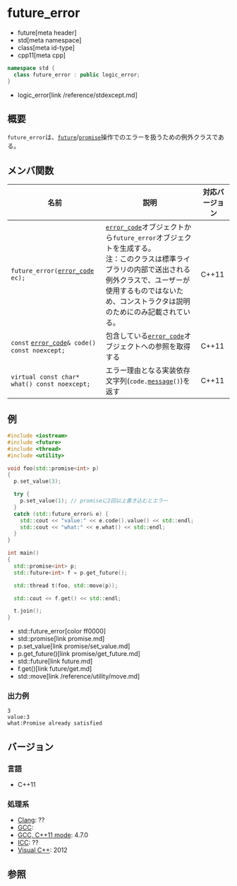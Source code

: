 # future_error
* future[meta header]
* std[meta namespace]
* class[meta id-type]
* cpp11[meta cpp]

```cpp
namespace std {
  class future_error : public logic_error;
}
```
* logic_error[link /reference/stdexcept.md]

## 概要
`future_error`は、[`future`](future.md)/[`promise`](promise.md)操作でのエラーを扱うための例外クラスである。


## メンバ関数

| 名前 | 説明 | 対応バージョン |
|------|------|----------------|
| `future_error(`[`error_code`](/reference/system_error/error_code.md) `ec);` | [`error_code`](/reference/system_error/error_code.md)オブジェクトから`future_error`オブジェクトを生成する。<br/>注：このクラスは標準ライブラリの内部で送出される例外クラスで、ユーザーが使用するものではないため、コンストラクタは説明のためにのみ記載されている。 | C++11 |
| `const` [`error_code`](/reference/system_error/error_code.md)`& code() const noexcept;` | 包含している[`error_code`](/reference/system_error/error_code.md)オブジェクトへの参照を取得する | C++11 |
| `virtual const char* what() const noexcept;` | エラー理由となる実装依存文字列(`code.`[`message`](/reference/system_error/error_code/message.md)`()`)を返す | C++11 |


## 例
```cpp example
#include <iostream>
#include <future>
#include <thread>
#include <utility>

void foo(std::promise<int> p)
{
  p.set_value(3);

  try {
    p.set_value(1); // promiseに2回以上書き込むとエラー
  }
  catch (std::future_error& e) {
    std::cout << "value:" << e.code().value() << std::endl;
    std::cout << "what:" << e.what() << std::endl;
  }
}

int main()
{
  std::promise<int> p;
  std::future<int> f = p.get_future();

  std::thread t(foo, std::move(p));

  std::cout << f.get() << std::endl;

  t.join();
}
```
* std::future_error[color ff0000]
* std::promise[link promise.md]
* p.set_value[link promise/set_value.md]
* p.get_future()[link promise/get_future.md]
* std::future[link future.md]
* f.get()[link future/get.md]
* std::move[link /reference/utility/move.md]

### 出力例
```
3
value:3
what:Promise already satisfied
```

## バージョン
### 言語
- C++11

### 処理系
- [Clang](/implementation.md#clang): ??
- [GCC](/implementation.md#gcc): 
- [GCC, C++11 mode](/implementation.md#gcc): 4.7.0
- [ICC](/implementation.md#icc): ??
- [Visual C++](/implementation.md#visual_cpp): 2012


## 参照


